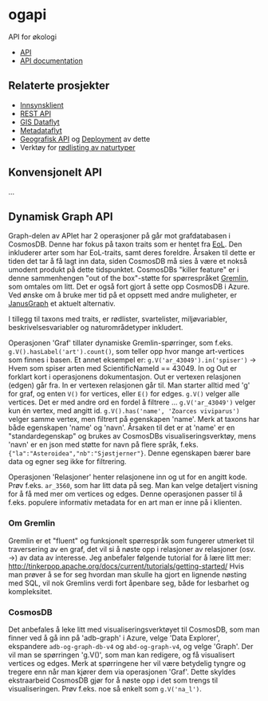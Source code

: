 # ogapi

API for økologi

* [API](https://ninmemapi.artsdatabanken.no/)
* [API documentation](https://ninmemapi.artsdatabanken.no/swagger/)

## Relaterte prosjekter

* [Innsynsklient](https://github.com/artsdatabanken/ratatouille)
* [REST API](https://github.com/Artsdatabanken/ogapi)
* [GIS Dataflyt](https://github.com/artsdatabanken/grunnkart-dataflyt)
* [Metadataflyt](https://github.com/artsdatabanken/kverna)
* [Geografisk API](https://github.com/Artsdatabanken/rasterQ) og [Deployment](https://github.com/Artsdatabanken/rasterUploader) av dette
* Verktøy for [rødlisting av naturtyper](https://github.com/Artsdatabanken/natty)

## Konvensjonelt API

...

## Dynamisk Graph API

Graph-delen av APIet har 2 operasjoner på går mot grafdatabasen i CosmosDB. Denne har fokus på taxon traits som er hentet fra [EoL](http://eol.org/). Den inkluderer arter som har EoL-traits, samt deres foreldre. Årsaken til dette er tiden det tar å få lagt inn data, siden CosmosDB må sies å være et nokså umodent produkt på dette tidspunktet. CosmosDBs "killer feature" er i denne sammenhengen "out of the box"-støtte for spørrespråket [Gremlin](https://github.com/tinkerpop/gremlin/wiki), som omtales om litt. Det er også fort gjort å sette opp CosmosDB i Azure. Ved ønske om å bruke mer tid på et oppsett med andre muligheter, er [JanusGraph](http://janusgraph.org/) et aktuelt alternativ.

I tillegg til taxons med traits, er rødlister, svartelister, miljøvariabler, beskrivelsesvariabler og naturområdetyper inkludert.

Operasjonen 'Graf' tillater dynamiske Gremlin-spørringer, som f.eks. `g.V().hasLabel('art').count()`, som teller opp hvor mange art-vertices som finnes i basen. Et annet eksempel er: `g.V('ar_43049').in('spiser')` -> Hvem som spiser arten med ScientificNameId == 43049. In og Out er forklart kort i operasjonens dokumentasjon. Out er vertexen relasjonen (edgen) går fra. In er vertexen relasjonen går til. Man starter alltid med 'g' for graf, og enten `V()` for vertices, eller `E()` for edges. `g.V()` velger alle vertices. Det er med andre ord en fordel å filtrere ... `g.V('ar_43049')` velger kun én vertex, med angitt id. `g.V().has('name', 'Zoarces viviparus')` velger samme vertex, men filtrert på egenskapen 'name'. Merk at taxons har både egenskapen 'name' og 'navn'. Årsaken til det er at 'name' er en "standardegenskap" og brukes av CosmosDBs visualiseringsverktøy, mens 'navn' er en json med støtte for navn på flere språk, f.eks. `{"la":"Asteroidea","nb":"Sjøstjerner"}`. Denne egenskapen bærer bare data og egner seg ikke for filtrering.

Operasjonen 'Relasjoner' henter relasjonene inn og ut for en angitt kode. Prøv f.eks. `ar_3560`, som har litt data på seg. Man kan velge detaljert visning for å få med mer om vertices og edges. Denne operasjonen passer til å f.eks. populere informativ metadata for en art man er inne på i klienten.

### Om Gremlin

Gremlin er et "fluent" og funksjonelt spørrespråk som fungerer utmerket til traversering av en graf, det vil si å nøste opp i relasjoner av relasjoner (osv. ->) av data av interesse. Jeg anbefaler følgende tutorial for å lære litt mer: http://tinkerpop.apache.org/docs/current/tutorials/getting-started/ Hvis man prøver å se for seg hvordan man skulle ha gjort en lignende nøsting med SQL, vil nok Gremlins verdi fort åpenbare seg, både for lesbarhet og kompleksitet.

### CosmosDB

Det anbefales å leke litt med visualiseringsverktøyet til CosmosDB, som man finner ved å gå inn på 'adb-graph' i Azure, velge 'Data Explorer', ekspandere `adb-og-graph-db-v4` og `abd-og-graph-v4`, og velge 'Graph'. Der vil man se spørringen 'g.V()', som man kan redigere, og få visualisert vertices og edges. Merk at spørringene her vil være betydelig tyngre og tregere enn når man kjører dem via operasjonen 'Graf'. Dette skyldes ekstraarbeid CosmosDB gjør for å nøste opp i det som trengs til visualiseringen. Prøv f.eks. noe så enkelt som `g.V('na_l')`.
